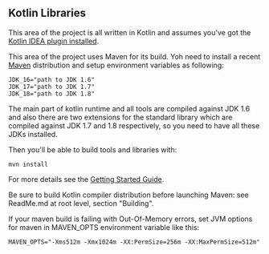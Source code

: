 ## Kotlin Libraries

This area of the project is all written in Kotlin and assumes you've got the [Kotlin IDEA plugin installed](http://confluence.jetbrains.net/display/Kotlin/Getting+Started).

This area of the project uses Maven for its build. Yoh need to install a recent [Maven](http://maven.apache.org/) distribution and
setup environment variables as following:

    JDK_16="path to JDK 1.6"
    JDK_17="path to JDK 1.7"
    JDK_18="path to JDK 1.8"

The main part of kotlin runtime and all tools are compiled against JDK 1.6 and also there are two extensions
for the standard library which are compiled against JDK 1.7 and 1.8 respectively, so you need to have all these JDKs installed.

Then you'll be able to build tools and libraries with:

    mvn install

For more details see the [Getting Started Guide](http://confluence.jetbrains.net/display/Kotlin/Getting+Started).

Be sure to build Kotlin compiler distribution before launching Maven: see ReadMe.md at root level, section "Building".

If your maven build is failing with Out-Of-Memory errors, set JVM options for maven in MAVEN_OPTS environment variable like this:

    MAVEN_OPTS="-Xms512m -Xmx1024m -XX:PermSize=256m -XX:MaxPermSize=512m"
